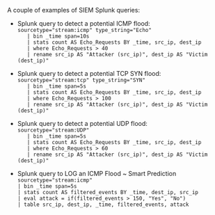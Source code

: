 A couple of examples of SIEM Splunk queries:

- Splunk query to detect a potential ICMP flood:  
```sourcetype="stream:icmp" type_string="Echo"```  
```   | bin _time span=10s```  
```   | stats count AS Echo_Requests BY _time, src_ip, dest_ip```  
```   | where Echo_Requests > 40```  
```   | rename src_ip AS "Attacker (src_ip)", dest_ip AS "Victim (dest_ip)"```  

- Splunk query to detect a potential TCP SYN flood:  
```sourcetype="stream:tcp" type_string="SYN"```  
```   | bin _time span=5s```  
```   | stats count AS Echo_Requests BY _time, src_ip, dest_ip```  
```   | where Echo_Requests > 100```  
```   | rename src_ip AS "Attacker (src_ip)", dest_ip AS "Victim (dest_ip)"```  

- Splunk query to detect a potential UDP flood:  
```sourcetype="stream:UDP"```  
```   | bin _time span=5s```  
```   | stats count AS Echo_Requests BY _time, src_ip, dest_ip```  
```   | where Echo_Requests > 60```  
```   | rename src_ip AS "Attacker (src_ip)", dest_ip AS "Victim (dest_ip)"```  

- Splunk query to LOG an ICMP Flood ~ Smart Prediction  
```sourcetype="stream:icmp"```  
```| bin _time span=5s```  
```| stats count AS filtered_events BY _time, dest_ip, src_ip```  
```| eval attack = if(filtered_events > 150, "Yes", "No")```  
```| table src_ip, dest_ip, _time, filtered_events, attack```  
